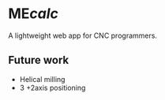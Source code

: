 # ME*calc*
A lightweight web app for CNC programmers.


## Future work

- Helical milling
- 3 +2axis positioning